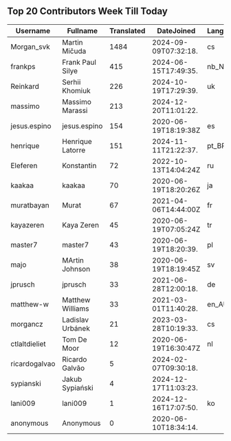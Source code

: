 ## Top 20 Contributors Week Till Today ##
|Username|Fullname|Translated|DateJoined|Language|
|--------|--------|----------|----------|-------|
|Morgan_svk|Martin Mičuda|1484|2024-09-09T07:32:18.|cs|
|frankps|Frank Paul Silye|415|2024-06-15T17:49:35.|nb_NO|
|Reinkard|Serhii Khomiuk|226|2024-10-19T17:29:39.|uk|
|massimo|Massimo Marassi|213|2024-12-20T11:01:22.||
|jesus.espino|jesus.espino|154|2020-06-19T18:19:38Z|es|
|henrique|Henrique Latorre|151|2024-11-11T21:22:37.|pt_BR|
|Eleferen|Konstantin|72|2022-10-13T14:04:24Z|ru|
|kaakaa|kaakaa|70|2020-06-19T18:20:26Z|ja|
|muratbayan|Murat|67|2021-04-06T14:44:00Z|fr|
|kayazeren|Kaya Zeren|45|2020-06-19T07:05:24Z|tr|
|master7|master7|43|2020-06-19T18:20:39.|pl|
|majo|MArtin Johnson|38|2020-06-19T18:19:45Z|sv|
|jprusch|jprusch|33|2021-06-28T12:00:18.|de|
|matthew-w|Matthew Williams|33|2021-03-01T11:40:28.|en_AU|
|morgancz|Ladislav Urbánek|21|2023-03-28T10:19:33.|cs|
|ctlaltdieliet|Tom De Moor|12|2020-06-19T16:30:47Z|nl|
|ricardogalvao|Ricardo Galvão|5|2024-02-07T09:30:18.||
|sypianski|Jakub Sypiański|4|2024-12-17T11:03:23.||
|lani009|lani009|1|2024-12-16T17:07:50.|ko|
|anonymous|Anonymous|0|2020-06-10T18:34:14.||
